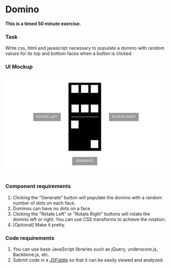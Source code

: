 Domino
===========

__This is a timed 50 minute exercise.__


### Task 

Write css, html and javascript necessary to populate a domino with random values for its top and bottom faces when a button is clicked. 


### UI Mockup

![Image](domino.png?raw=true)

### Component requirements

1.  Clicking the "Generate" button will populate the domino with a random number of dots on each face.
2.  Dominos can have no dots on a face.
3.  Clicking the "Rotate Left" or "Rotate Right" buttons will rotate the domino left or right.  You can use CSS transforms to achieve the rotation.
4.  [Optional] Make it pretty.

### Code requirements

1.  You can use base JavaScript libraries such as jQuery, underscore.js, Backbone.js, etc.
2.  Submit code in a [JSFiddle](http://jsfiddle.net) so that it can be easily viewed and analyzed.
